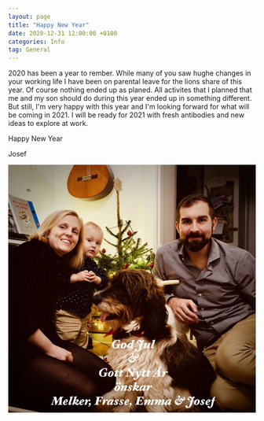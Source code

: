 ```yaml
---
layout: page
title: "Happy New Year"
date: 2020-12-31 12:00:00 +0100
categories: Info 
tag: General
---
```


2020 has been a year to rember. While many of you saw hughe changes in your working life I have been on parental leave for the lions share of this year. Of course nothing ended up as planed. All activites that I planned that me and my son should do during this year ended up in something different. But still, I'm very happy with this year and I'm looking forward for what will be coming in 2021. I will be ready for 2021 with fresh antibodies and new ideas to explore at work. 

Happy New Year

Josef



![Happy New Year](/assets/images/Happynewweay2020.jpeg) 
